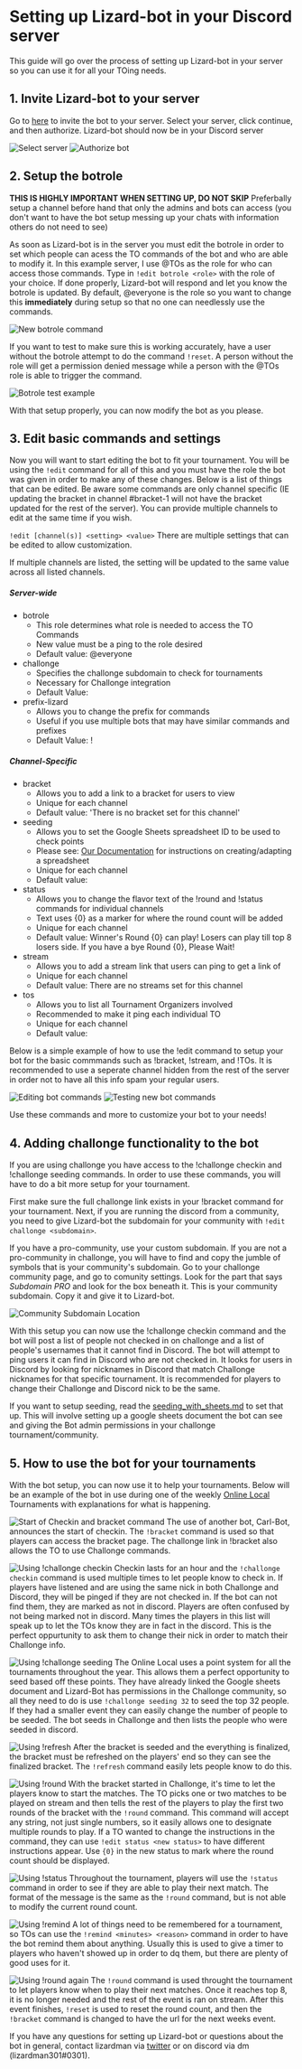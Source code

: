 # Setting up Lizard-bot in your Discord server
This guide will go over the process of setting up Lizard-bot in your server so you can use it for all your TOing needs.

## 1. Invite Lizard-bot to your server
Go to [here](https://discord.com/oauth2/authorize?client_id=317294414374502400&scope=bot&permissions=321600) to invite the bot to your server.  Select your server, click continue, and then authorize. Lizard-bot should now be in your Discord server

![Select server](/doc/assets/images/select_server.png) ![Authorize bot](/doc/assets/images/authorize_bot.png)

## 2. Setup the botrole

**THIS IS HIGHLY IMPORTANT WHEN SETTING UP, DO NOT SKIP**
Preferbally setup a channel before hand that only the admins and bots can access (you don't want to have the bot setup messing up your chats with information others do not need to see)

As soon as Lizard-bot is in the server you must edit the botrole in order to set which people can acess the TO commands of the bot and who are able to modify it.  In this example server, I use @TOs as the role for who can access those commands.
Type in `!edit botrole <role>` with the role of your choice. If done properly, Lizard-bot will respond and let you know the botrole is updated. By default, @everyone is the role so you want to change this **immediately** during setup so that no one can needlessly use the commands.

![New botrole command](/doc/assets/images/new_botrole.png)

If you want to test to make sure this is working accurately, have a user without the botrole attempt to do the command `!reset`. A person without the role will get a permission denied message while a person with the @TOs role is able to trigger the command.

![Botrole test example](/doc/assets/images/botrole_test.png)

With that setup properly, you can now modify the bot as you please.

## 3. Edit basic commands and settings

Now you will want to start editing the bot to fit your tournament.  You will be using the `!edit` command for all of this and you must have the role the bot was given in order to make any of these changes.  Below is a list of things that can be edited. Be aware some commands are only channel specific (IE updating the bracket in channel #bracket-1 will not have the bracket updated for the rest of the server). You can provide multiple channels to edit at the same time if you wish.

`!edit [channel(s)] <setting> <value>`
There are multiple settings that can be edited to allow customization.

If multiple channels are listed, the setting will be updated to the same value across all listed channels.

##### Server-wide
 * botrole
	 * This role determines what role is needed to access the TO Commands
	 * New value must be a ping to the role desired
	 * Default value: @everyone
 * challonge
	 * Specifies the challonge subdomain to check for tournaments
	 * Necessary for Challonge integration
	 * Default Value:
 * prefix-lizard
	 * Allows you to change the prefix for commands
	 * Useful if you use multiple bots that may have similar commands and prefixes
	 * Default Value: !

##### Channel-Specific
 * bracket
	 * Allows you to add a link to a bracket for users to view
	 * Unique for each channel
	 * Default value: 'There is no bracket set for this channel'
 * seeding
	 * Allows you to set the Google Sheets spreadsheet ID to be used to check points
	 * Please see: [Our Documentation](https://github.com/lizardman301/Lizard-bot-rsf/blob/master/doc/seeding_with_sheets.md) for instructions on creating/adapting a spreadsheet
	 * Unique for each channel
	 * Default value:
 * status
	 * Allows you to change the flavor text of the !round and !status commands for individual channels
	 * Text uses {0} as a marker for where the round count will be added
	 * Unique for each channel
	 * Default value: Winner's Round {0} can play! Losers can play till top 8 losers side. If you have a bye Round {0}, Please Wait!
 * stream
	 * Allows you to add a stream link that users can ping to get a link of
	 * Unique for each channel
	 * Default value: There are no streams set for this channel
 * tos
	 * Allows you to list all Tournament Organizers involved
	 * Recommended to make it ping each individual TO
	 * Unique for each channel
	 * Default value:

Below is a simple example of how to use the !edit command to setup your bot for the basic commmands such as !bracket, !stream, and !TOs.  It is recommended to use a seperate channel hidden from the rest of the server in order not to have all this info spam your regular users.

![Editing bot commands](/doc/assets/images/edit_example1.png) ![Testing new bot commands](/doc/assets/images/edit_example2.png)

Use these commands and more to customize your bot to your needs!

## 4. Adding challonge functionality to the bot
If you are using challonge you have access to the !challonge checkin and !challonge seeding commands.  In order to use these commands, you will have to do a bit more setup for your tournament.

First make sure the full challonge link exists in your !bracket command for your tournament. Next, if you are running the discord from a community, you need to give Lizard-bot the subdomain for your community with `!edit challonge <subdomain>`.

If you have a pro-community, use your custom subdomain. If you are not a pro-community in challonge, you will have to find and copy the jumble of symbols that is your community's subdomain. Go to your challonge community page, and go to comunity settings. Look for the part that says *Subdomain PRO* and look for the box beneath it. This is your community subdomain. Copy it and give it to Lizard-bot.

![Community Subdomain Location](/doc/assets/images/challonge_subdomain.png)

With this setup you can now use the !challonge checkin command and the bot will post a list of people not checked in on challonge and a list of people's usernames that it cannot find in Discord. The bot will attempt to ping users it can find in Discord who are not checked in. It looks for users in Discord by looking for nicknames in Discord that match Challonge nicknames for that specific tournament. It is recommended for players to change their Challonge and Discord nick to be the same.

If you want to setup seeding, read the [seeding_with_sheets.md](https://github.com/lizardman301/Lizard-bot-rsf/blob/master/doc/seeding_with_sheets.md) to set that up. This will involve setting up a google sheets document the bot can see and giving the Bot admin permissions in your challonge tournament/community.

## 5. How to use the bot for your tournaments
With the bot setup, you can now use it to help your tournaments. Below will be an example of the bot in use during one of the weekly [Online Local](https://twitter.com/theonlinelocal) Tournaments with explanations for what is happening.

![Start of Checkin and bracket command](/doc/assets/images/onlinelocal1.png)
The use of another bot, Carl-Bot, announces the start of checkin. The `!bracket` command is used so that players can access the bracket page.  The challonge link in !bracket also allows the TO to use Challonge commands.

![Using !challonge checkin](/doc/assets/images/onlinelocal2.png)
Checkin lasts for an hour and the `!challonge checkin` command is used multiple times to let people know to check in. If players have listened and are using the same nick in both Challonge and Discord, they will be pinged if they are not checked in. If the bot can not find them, they are marked as not in discord. Players are often confused by not being marked not in discord. Many times the players in this list will speak up to let the TOs know they are in fact in the discord. This is the perfect oppurtunity to ask them to change their nick in order to match their Challonge info.

![Using !challonge seeding](/doc/assets/images/onlinelocal3.png)
The Online Local uses a point system for all the tournaments throughout the year. This allows them a perfect opportunity to seed based off these points. They have already linked the Google sheets document and Lizard-Bot has permissions in the Challonge community, so all they need to do is use `!challonge seeding 32` to seed the top 32 people. If they had a smaller event they can easily change the number of people to be seeded.  The bot seeds in Challonge and then lists the people who were seeded in discord.

![Using !refresh](/doc/assets/images/onlinelocal4.png)
After the bracket is seeded and the everything is finalized, the bracket must be refreshed on the players' end so they can see the finalized bracket. The `!refresh` command easily lets people know to do this.

![Using !round](/doc/assets/images/onlinelocal5.png)
With the bracket started in Challonge, it's time to let the players know to start the matches.  The TO picks one or two matches to be played on stream and then tells the rest of the players to play the first two rounds of the bracket with the `!round` command.  This command will accept any string, not just single numbers, so it easily allows one to designate multiple rounds to play.  If a TO wanted to change the instructions in the command, they can use `!edit status <new status>` to have different instructions appear.  Use `{0}` in the new status to mark where the round count should be displayed.

![Using !status](/doc/assets/images/onlinelocal6.png)
Throughout the tournament, players will use the `!status` command in order to see if they are able to play their next match. The format of the message is the same as the `!round` command, but is not able to modify the current round count.

![Using !remind](/doc/assets/images/onlinelocal7.png)
A lot of things need to be remembered for a tournament, so TOs can use the `!remind <minutes> <reason>` command in order to have the bot remind them about anything.  Usually this is used to give a timer to players who haven't showed up in order to dq them, but there are plenty of good uses for it.

![Using !round again](/doc/assets/images/onlinelocal8.png)
The `!round` command is used throught the tournament to let players know when to play their next matches.  Once it reaches top 8, it is no longer needed and the rest of the event is ran on stream. After this event finishes, `!reset` is used to reset the round count, and then the `!bracket` command is changed to have the url for the next weeks event.

If you have any questions for setting up Lizard-bot or questions about the bot in general, contact lizardman via [twitter](https://twitter.com/lizardman301) or on discord via dm (lizardman301#0301).